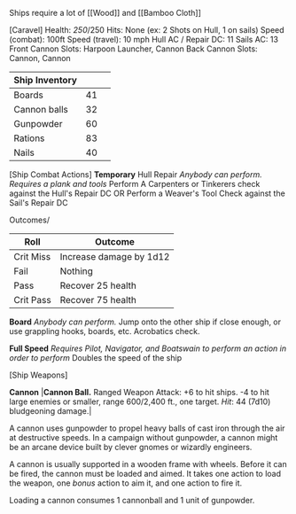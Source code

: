 Ships require a lot of [[Wood]] and [[Bamboo Cloth]]

[Caravel]
Health: *250*/250
Hits: None (ex: 2 Shots on Hull, 1 on sails)
Speed (combat): 100ft
Speed (travel): 10 mph
Hull AC / Repair DC: 11
Sails AC: 13
Front Cannon Slots: Harpoon Launcher, Cannon
Back Cannon Slots: Cannon, Cannon

| Ship Inventory |     |     |
| -------------- | --- | --- |
| Boards         | 41  |     |
| Cannon balls   | 32  |     |
| Gunpowder      | 60  |     |
| Rations        | 83  |     |
| Nails          | 40  |     |


[Ship Combat Actions]
**Temporary** Hull Repair
*Anybody can perform. Requires a plank and tools*
Perform A Carpenters or Tinkerers check against the Hull's Repair DC 
OR
Perform a Weaver's Tool Check against the Sail's Repair DC

Outcomes/

| Roll      | Outcome                 |
| --------- | ----------------------- |
| Crit Miss | Increase damage by 1d12 |
| Fail      | Nothing                 |
| Pass      | Recover 25 health       |
| Crit Pass | Recover 75 health       |

**Board**
*Anybody can perform.*
Jump onto the other ship if close enough, or use grappling hooks, boards, etc.
Acrobatics check.

**Full Speed**
*Requires Pilot, Navigator, and Boatswain to perform an action in order to perform*
Doubles the speed of the ship

[Ship Weapons]

**Cannon**
|**Cannon Ball.** Ranged Weapon Attack: +6 to hit ships. -4 to hit large enemies or smaller, range 600/2,400 ft., one target. 
_Hit_: 44 (7d10) bludgeoning damage.|

A cannon uses gunpowder to propel heavy balls of cast iron through the air at destructive speeds. In a campaign without gunpowder, a cannon might be an arcane device built by clever gnomes or wizardly engineers.

A cannon is usually supported in a wooden frame with wheels. Before it can be fired, the cannon must be loaded and aimed. It takes one action to load the weapon, one *bonus* action to aim it, and one action to fire it.

Loading a cannon consumes 1 cannonball and 1 unit of gunpowder.


